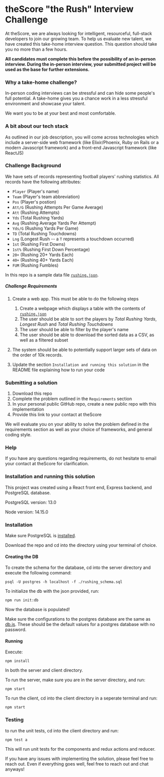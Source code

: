 # theScore "the Rush" Interview Challenge
At theScore, we are always looking for intelligent, resourceful, full-stack developers to join our growing team. To help us evaluate new talent, we have created this take-home interview question. This question should take you no more than a few hours.

**All candidates must complete this before the possibility of an in-person interview. During the in-person interview, your submitted project will be used as the base for further extensions.**

### Why a take-home challenge?
In-person coding interviews can be stressful and can hide some people's full potential. A take-home gives you a chance work in a less stressful environment and showcase your talent.

We want you to be at your best and most comfortable.

### A bit about our tech stack
As outlined in our job description, you will come across technologies which include a server-side web framework (like Elixir/Phoenix, Ruby on Rails or a modern Javascript framework) and a front-end Javascript framework (like ReactJS)

### Challenge Background
We have sets of records representing football players' rushing statistics. All records have the following attributes:
* `Player` (Player's name)
* `Team` (Player's team abbreviation)
* `Pos` (Player's postion)
* `Att/G` (Rushing Attempts Per Game Average)
* `Att` (Rushing Attempts)
* `Yds` (Total Rushing Yards)
* `Avg` (Rushing Average Yards Per Attempt)
* `Yds/G` (Rushing Yards Per Game)
* `TD` (Total Rushing Touchdowns)
* `Lng` (Longest Rush -- a `T` represents a touchdown occurred)
* `1st` (Rushing First Downs)
* `1st%` (Rushing First Down Percentage)
* `20+` (Rushing 20+ Yards Each)
* `40+` (Rushing 40+ Yards Each)
* `FUM` (Rushing Fumbles)

In this repo is a sample data file [`rushing.json`](/rushing.json).

##### Challenge Requirements
1. Create a web app. This must be able to do the following steps
    1. Create a webpage which displays a table with the contents of [`rushing.json`](/rushing.json)
    2. The user should be able to sort the players by _Total Rushing Yards_, _Longest Rush_ and _Total Rushing Touchdowns_
    3. The user should be able to filter by the player's name
    4. The user should be able to download the sorted data as a CSV, as well as a filtered subset
    
2. The system should be able to potentially support larger sets of data on the order of 10k records.

3. Update the section `Installation and running this solution` in the README file explaining how to run your code

### Submitting a solution
1. Download this repo
2. Complete the problem outlined in the `Requirements` section
3. In your personal public GitHub repo, create a new public repo with this implementation
4. Provide this link to your contact at theScore

We will evaluate you on your ability to solve the problem defined in the requirements section as well as your choice of frameworks, and general coding style.

### Help
If you have any questions regarding requirements, do not hesitate to email your contact at theScore for clarification.

### Installation and running this solution
This project was created using a React front end, Express backend, and PostgreSQL database.

PostgreSQL version: 13.0

Node version: 14.15.0

### Installation

Make sure PostgreSQL is [installed](https://www.postgresql.org/download/). 

Download the repo and cd into the directory using your terminal of choice.

#### Creating the DB

To create the schema for the database, cd into the server directory and  execute the following command:

```psql -U postgres -h localhost -f ./rushing_schema.sql```

To initialize the db with the json provided, run:

```npm run init:db```

Now the database is populated! 

Make sure the configurations to the postgres database are the same as [db.js](https://github.com/pattybardo/nfl-rushing-challenge/blob/master/server/main/db.js). These should be the default values for a 
postgres database with no password.

#### Running

Execute:

```npm install```

In both the server and client directory.

To run the server, make sure you are in the server directory, and run:

```npm start```

To run the client, cd into the client directory in a seperate terminal and run:

```npm start```


### Testing

to run the unit tests, cd into the client directory and run:

```npm test a```

This will run unit tests for the components and redux actions and reducer.

If you have any issues with implementing the solution, please feel free to reach out. Even if everything goes well, feel free to reach out and chat anyways!
